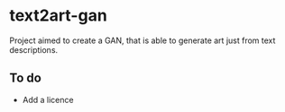 # text2art-gan
Project aimed to create a GAN, that is able to generate art just from text descriptions.
## To do
- Add a licence
